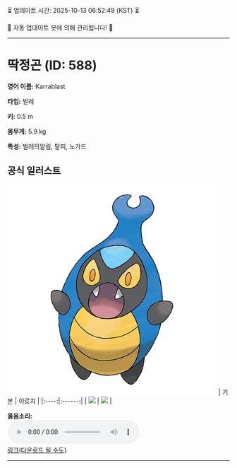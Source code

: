 
⏳ 업데이트 시간: 2025-10-13 06:52:49 (KST) ⏳

🤖 자동 업데이트 봇에 의해 관리됩니다! 🤖

---

# 딱정곤 (ID: 588)
**영어 이름:** Karrablast

**타입:** 벌레

**키:** 0.5 m

**몸무게:** 5.9 kg

**특성:** 벌레의알림, 탈피, 노가드

## 공식 일러스트
![](https://raw.githubusercontent.com/PokeAPI/sprites/master/sprites/pokemon/other/official-artwork/588.png)
| 기본 | 이로치 |
|:----:|:------:|
| <img src="http://play.pokemonshowdown.com/sprites/ani/karrablast.gif" width="200"> | <img src="http://play.pokemonshowdown.com/sprites/ani-shiny/karrablast.gif" width="200"> |

**울음소리:**<br><audio controls src="https://raw.githubusercontent.com/PokeAPI/cries/main/cries/pokemon/latest/588.ogg"></audio><br> [링크(다운로드 될 수도)](https://raw.githubusercontent.com/PokeAPI/cries/main/cries/pokemon/latest/588.ogg)


---
